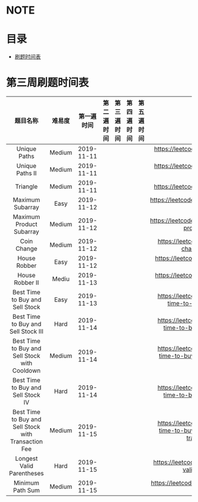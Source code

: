# NOTE

# 目录

* <a href="#datetime">刷题时间表</a>

<a id="datetime" name="datetime"></a> 

# 第三周刷题时间表

题目名称|难易度|第一遍时间|第二遍时间|第三遍时间|第四遍时间|第五遍时间|地址
:-:|:-:|:-:|:-:|:-:|:-:|:-:|:-:
Unique Paths |Medium|2019-11-11||||| https://leetcode.com/problems/unique-paths/ 
Unique Paths II|Medium|2019-11-11|||||https://leetcode.com/problems/unique-paths-ii/
Triangle|Medium|2019-11-11|||||https://leetcode.com/problems/triangle/
Maximum Subarray|Easy|2019-11-12|||||https://leetcode.com/problems/maximum-subarray/
Maximum Product Subarray|Medium|2019-11-12|||||https://leetcode.com/problems/maximum-product-subarray/
Coin Change|Medium|2019-11-12|||||https://leetcode.com/problems/coin-change/description/
House Robber|Easy|2019-11-12|||||https://leetcode.com/problems/house-robber/
House Robber II|Mediu|2019-11-13|||||https://leetcode.com/problems/house-robber-ii/
Best Time to Buy and Sell Stock|Easy|2019-11-13|||||https://leetcode.com/problems/best-time-to-buy-and-sell-stock/
Best Time to Buy and Sell Stock III|Hard|2019-11-14|||||https://leetcode.com/problems/best-time-to-buy-and-sell-stock-iii/
Best Time to Buy and Sell Stock with Cooldown|Medium|2019-11-14|||||https://leetcode.com/problems/best-time-to-buy-and-sell-stock-with-cooldown/
Best Time to Buy and Sell Stock IV|Hard|2019-11-14|||||https://leetcode.com/problems/best-time-to-buy-and-sell-stock-iv/
Best Time to Buy and Sell Stock with Transaction Fee|Medium|2019-11-15|||||https://leetcode.com/problems/best-time-to-buy-and-sell-stock-with-transaction-fee/
Longest Valid Parentheses|Hard|2019-11-15|||||https://leetcode.com/problems/longest-valid-parentheses/
Minimum Path Sum|Medium|2019-11-15|||||https://leetcode.com/problems/minimum-path-sum/